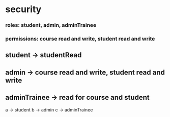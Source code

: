 # security

### roles: student, admin, adminTrainee
### permissions: course read and write, student read and write

## student -> studentRead
## admin -> course read and write, student read and write
## adminTrainee -> read for course and student

a -> student
b -> admin
c -> adminTrainee
